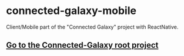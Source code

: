 # connected-galaxy-mobile
Client/Mobile part of the "Connected Galaxy" project with ReactNative. 
## [Go to the Connected-Galaxy root project](https://github.com/Goyapa/connected-galaxy)
